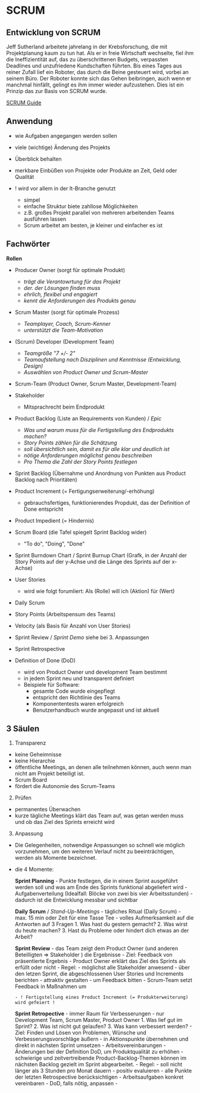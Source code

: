 # SCRUM

## Entwicklung von SCRUM 
Jeff Sutherland arbeitete jahrelang in der Krebsforschung, die mit Projektplanung kaum zu tun hat. Als er in freie Wirtschaft wechselte, fiel ihm die Ineffizientität auf, das zu überschrittenen Budgets, verpassten Deadlines und unzufriedene Kundschaften führten. Bis eines Tages aus reiner Zufall lief ein Roboter, das durch die Beine gesteuert wird, vorbei an seinem Büro. Der Roboter konnte sich das Gehen beibringen, auch wenn er manchmal hinfällt, gelingt es ihm immer wieder aufzustehen. Dies ist ein Prinzip das zur Basis von SCRUM wurde.

[SCRUM Guide](./2020-Scrum-Guide-German.pdf)

## Anwendung
- wie Aufgaben angegangen werden sollen
- viele (wichtige) Änderung des Projekts
- Überblick behalten
- merkbare Einbüßen von Projekte oder Produkte an Zeit, Geld oder Qualität 


- ! wird vor allem in der It-Branche genutzt
  - simpel
  - einfache Struktur biete zahllose Möglichkeiten
  - z.B. großes Projekt parallel von mehreren arbeitenden Teams ausführen lassen
  - Scrum arbeitet am besten, je kleiner und einfacher es ist


## Fachwörter
**Rollen**
- Producer Owner (sorgt für optimale Produkt)
  - *trägt die Verantowrtung für das Projekt*
  - *der. der Lösungen finden muss*
  - *ehrlich, flexibel und engagiert*
  - *kennt die Anforderungen des Produkts genau*

- Scrum Master (sorgt für optimale Prozess)
  - *Teamplayer, Coach, Scrum-Kenner*
  - *unterstützt die Team-Motivation*

- (Scrum) Developer (Development Team)
  - *Teamgröße "7 +/- 2"*
  - *Teamaufstellung nach Disziplinen und Kenntnisse (Entwicklung, Design)*
  - *Auswählen von Product Owner und Scrum-Master*

- Scrum-Team (Product Owner, Scrum Master, Development-Team)

- Stakeholder
  - Mitsprachrecht beim Endprodukt

- Product Backlog (Liste an Requirements von Kunden) / *Epic*
  - *Was und warum muss für die Fertigstellung des Endprodukts machen?*
  - *Story Points zählen für die Schätzung*
  - *soll übersichtlich sein, damit es für alle klar und deutlich ist*
  - *nötige Anforderungen möglichst genau beschreiben*
  - *Pro Thema die Zahl der Story Points festlegen*

- Sprint Backlog (Übernahme und Anordnung von Punkten aus Product Backlog nach Prioritäten)
- Product Increment (= Fertigungserweiterung/-erhöhung)
  - gebrauchsfertiges, funktionierendes Propdukt, das der Definition of Done entspricht
- Product Impedient (= Hindernis)
- Scrum Board (die Tafel spiegelt Sprint Backlog wider)
  - "To do", "Doing", "Done"
- Sprint Burndown Chart / Sprint Burnup Chart (Grafk, in der Anzahl der Story Points auf der y-Achse und die Länge des Sprints auf der x-Achse)
- User Stories
  - wird wie folgt forumliert: Als (Rolle) will ich (Aktion) für (Wert)
- Daily Scrum
- Story Points (Arbeitspensum des Teams) 
- Velocity (als Basis für Anzahl von User Stories)
- Sprint Review / *Sprint Demo* siehe bei 3. Anpassungen
- Sprint Retrospective
- Definition of Done (DoD)
  - wird von Product Owner und development Team bestimmt
  - in jedem Sprint neu und transparent definiert
  - Beispiele für Software:
      - gesamte Code wurde eingepflegt
      - entspricht den Richtlinie des Teams
      - Komponententests waren erfolgreich
      - Benutzerhandbuch wurde angepasst und ist aktuell

## 3 Säulen
1. Transparenz
  - keine Geheimnisse
  - keine Hierarchie
  - öffentliche Meetings, an denen alle teilnehmen können, auch wenn man nicht am Projekt beteiligt ist.
  - Scrum Board
  - fördert die Autonomie des Scrum-Teams

2. Prüfen
  - permanentes Überwachen
  - kurze tägliche Meetings klärt das Team auf, was getan werden muss und ob das Ziel des Sprints erreicht wird

3. Anpassung
  - Die Gelegenheiten, notwendige Anpassungen so schnell wie möglich vorzunehmen, um den weiteren Verlauf nicht zu beeinträchtigen, werden als Momente bezeichnet.
  - die 4 Momente: 

       **Sprint Planning**
        - Punkte festlegen, die in einem Sprint ausgeführt werden soll und was am Ende des Sprints funktional abgeliefert wird
        - Aufgabenverteilung (Idealfall: Blöcke von zwei bis vier Arbeitsstunden)
        - dadurch ist die Entwicklung messbar und sichtbar

       **Daily Scrum** / *Stand-Up-Meetings*
        - tägliches Ritual (Daily Scrum)
        - max. 15 min oder Zeit für eine Tasse Tee
        - volles Aufmerksamkeit auf die Antworten auf 3 Fragen
          1. Was hast du gestern gemacht?
          2. Was wirst du heute machen?
          3. Hast du Probleme oder hindert dich etwas an der Arbeit?

       **Sprint Review**
        - das Team zeigt dem Product Owner (und anderen Beteilligten => Stakeholder ) die Ergebnisse
        - Ziel: Feedback von präsentierte Ergebnis
        - Product Owner erklärt das Ziel des Sprints als erfüllt oder nicht
        - Regel:
            - möglichst alle Stakeholder anwesend
            - über den letzen Sprint, die abgeschlossenen User Stories und Increments berichten 
            - attraktiv gestalten
            - um Feedback bitten 
            - Scrum-Team setzt Feedback in Maßnahmen um

        - ! Fertigstellung eines Product Increment (= Produkterweiterung) wird gefeiert !

       **Sprint Retropective**
        - immer Raum für Verbesserungen
        - nur Development Team, Scrum Master, Product Owner
          1. Was lief gut im Sprint?
          2. Was ist nicht gut gelaufen?
          3. Was kann verbessert werden?
        - Ziel: Finden und Lösen von Problemen, Wünsche und Verbesserungsvorschläge äußern
            - in Aktionspunkte übernehmen und direkt in nächsten Sprint umsetzen
            - Arbeitsvereinbarungen
            - Änderungen bei der Definition DoD, um Produktqualität zu erhöhen
            - schwierige und zeitvertreibende Product-Backlog-Themen können im nächsten Backlog gezielt im Sprint abgearbeitet. 
        - Regel:
          - soll nicht länger als 3 Stunden pro Monat dauern
          - positiv evaluieren
          - alle Punkte der letzten Retrospective berücksichtigen
          - Arbeitsaufgaben konkret vereinbaren
          - DoD, falls nötig, anpassen 
          - 



